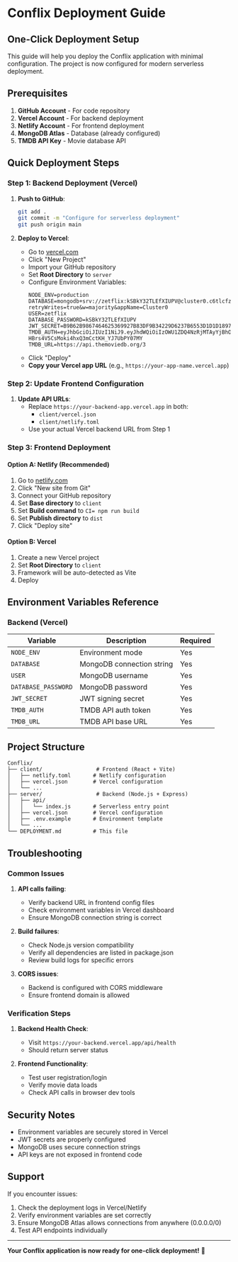 # Conflix Deployment Guide

## One-Click Deployment Setup

This guide will help you deploy the Conflix application with minimal configuration. The project is now configured for modern serverless deployment.

## Prerequisites

1. **GitHub Account** - For code repository
2. **Vercel Account** - For backend deployment
3. **Netlify Account** - For frontend deployment
4. **MongoDB Atlas** - Database (already configured)
5. **TMDB API Key** - Movie database API

## Quick Deployment Steps

### Step 1: Backend Deployment (Vercel)

1. **Push to GitHub**:
   ```bash
   git add .
   git commit -m "Configure for serverless deployment"
   git push origin main
   ```

2. **Deploy to Vercel**:
   - Go to [vercel.com](https://vercel.com)
   - Click "New Project"
   - Import your GitHub repository
   - Set **Root Directory** to `server`
   - Configure Environment Variables:
     ```
     NODE_ENV=production
     DATABASE=mongodb+srv://zetflix:kSBkY32TLEfXIUPV@cluster0.c6tlcfz.mongodb.net/zetflixtv?retryWrites=true&w=majority&appName=Cluster0
     USER=zetflix
     DATABASE_PASSWORD=kSBkY32TLEfXIUPV
     JWT_SECRET=B9B62B9867464625369927B83DF9B34229D6237B6553D1D1D1897A9C35
     TMDB_AUTH=eyJhbGciOiJIUzI1NiJ9.eyJhdWQiOiIzOWU1ZDQ4NzRjMTAyYjBhOWI2MTYzOWM4MWI5YmRhMSIsIm5iZiI6MTc1MDYyMjYxNi44MTIsInN1YiI6IjY4NTg2MTk4MjgxYTRlODhmNWQwZmE2NiIsInNjb3BlcyI6WyJhcGlfcmVhZCJdLCJ2ZXJzaW9uIjoxfQ.9F1obj-HBrs4V5CsMoki4hxQ3mCctKH_YJ7UbPY07MY
     TMDB_URL=https://api.themoviedb.org/3
     ```
   - Click "Deploy"
   - **Copy your Vercel app URL** (e.g., `https://your-app-name.vercel.app`)

### Step 2: Update Frontend Configuration

1. **Update API URLs**:
   - Replace `https://your-backend-app.vercel.app` in both:
     - `client/vercel.json`
     - `client/netlify.toml`
   - Use your actual Vercel backend URL from Step 1

### Step 3: Frontend Deployment

#### Option A: Netlify (Recommended)
1. Go to [netlify.com](https://netlify.com)
2. Click "New site from Git"
3. Connect your GitHub repository
4. Set **Base directory** to `client`
5. Set **Build command** to `CI= npm run build`
6. Set **Publish directory** to `dist`
7. Click "Deploy site"

#### Option B: Vercel
1. Create a new Vercel project
2. Set **Root Directory** to `client`
3. Framework will be auto-detected as Vite
4. Deploy

## Environment Variables Reference

### Backend (Vercel)
| Variable | Description | Required |
|----------|-------------|----------|
| `NODE_ENV` | Environment mode | Yes |
| `DATABASE` | MongoDB connection string | Yes |
| `USER` | MongoDB username | Yes |
| `DATABASE_PASSWORD` | MongoDB password | Yes |
| `JWT_SECRET` | JWT signing secret | Yes |
| `TMDB_AUTH` | TMDB API auth token | Yes |
| `TMDB_URL` | TMDB API base URL | Yes |

## Project Structure

```
Conflix/
├── client/                 # Frontend (React + Vite)
│   ├── netlify.toml       # Netlify configuration
│   ├── vercel.json        # Vercel configuration
│   └── ...
├── server/                 # Backend (Node.js + Express)
│   ├── api/
│   │   └── index.js       # Serverless entry point
│   ├── vercel.json        # Vercel configuration
│   ├── .env.example       # Environment template
│   └── ...
└── DEPLOYMENT.md          # This file
```

## Troubleshooting

### Common Issues

1. **API calls failing**:
   - Verify backend URL in frontend config files
   - Check environment variables in Vercel dashboard
   - Ensure MongoDB connection string is correct

2. **Build failures**:
   - Check Node.js version compatibility
   - Verify all dependencies are listed in package.json
   - Review build logs for specific errors

3. **CORS issues**:
   - Backend is configured with CORS middleware
   - Ensure frontend domain is allowed

### Verification Steps

1. **Backend Health Check**:
   - Visit `https://your-backend.vercel.app/api/health`
   - Should return server status

2. **Frontend Functionality**:
   - Test user registration/login
   - Verify movie data loads
   - Check API calls in browser dev tools

## Security Notes

- Environment variables are securely stored in Vercel
- JWT secrets are properly configured
- MongoDB uses secure connection strings
- API keys are not exposed in frontend code

## Support

If you encounter issues:
1. Check the deployment logs in Vercel/Netlify
2. Verify environment variables are set correctly
3. Ensure MongoDB Atlas allows connections from anywhere (0.0.0.0/0)
4. Test API endpoints individually

---

**Your Conflix application is now ready for one-click deployment!** 🚀